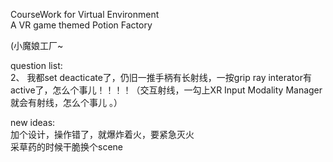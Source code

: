 CourseWork for Virtual Environment     
A VR game themed Potion Factory

(小魔娘工厂~

question list:      
2、 我都set deacticate了，仍旧一推手柄有长射线，一按grip ray interator有active了，怎么个事儿！！！！（交互射线，一勾上XR Input Modality Manager就会有射线，怎么个事儿 。）         


new ideas:  
加个设计，操作错了，就爆炸着火，要紧急灭火    
采草药的时候干脆换个scene
